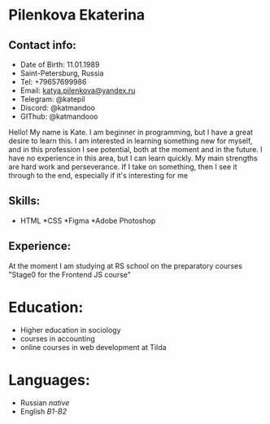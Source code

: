 # **Pilenkova Ekaterina**

## Contact info:
* Date of Birth: 11.01.1989
* Saint-Petersburg, Russia
* Tel: +79657699986 
* Email: katya.pilenkova@yandex.ru
* Telegram: @katepil
* Discord: @katmandoo
* GIThub: @katmandooo


Hello! My name is Kate. I am beginner in programming, but I have a great desire to learn this. I am interested in learning something new for myself, and in this profession I see potential, both at the moment and in the future. I have no experience in this area, but I can learn quickly. My main strengths are hard work and perseverance. If I take on something, then I see it through to the end, especially if it's interesting for me

## Skills:
* HTML
*CSS
*Figma
*Adobe Photoshop

## Experience:
At the moment I am studying at RS school on the preparatory courses "Stage0 for the Frontend JS course"

# Education:
* Higher education in sociology
* courses in accounting
* online courses in web development at Tilda

# Languages:
* Russian *native*
* English *B1-B2*
